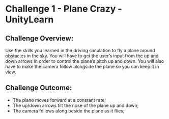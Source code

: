 # Challenge 1 - Plane Crazy - UnityLearn

## Challenge Overview: 

Use the skills you learned in the driving simulation to fly a plane around obstacles in the sky. You will have to get the user’s input from the up and down arrows in order to control the plane’s pitch up and down. You will also have to make the camera follow alongside the plane so you can keep it in view. 

## Challenge Outcome:

- The plane moves forward at a constant rate;
- The up/down arrows tilt the nose of the plane up and down;
- The camera follows along beside the plane as it flies;
